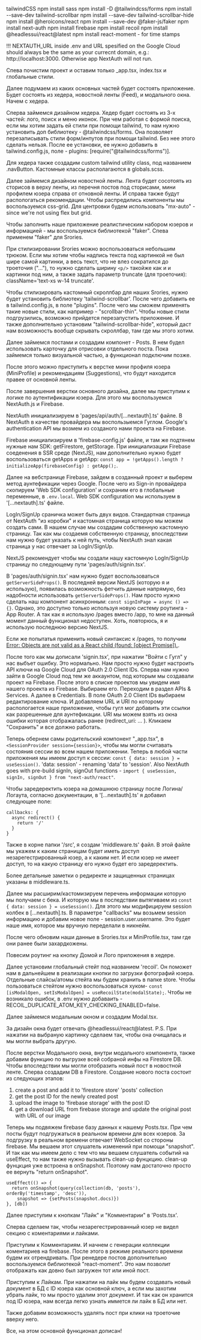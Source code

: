 tailwindCSS
npm install sass
npm install -D @tailwindcss/forms
npm install --save-dev tailwind-scrollbar
npm install --save-dev tailwind-scrollbar-hide 
npm install @heroicons/react
npm install --save-dev @faker-js/faker
npm install next-auth
npm install firebase
npm install recoil
npm install @headlessui/react@latest
npm install react-moment - for time stamps

!!! NEXTAUTH_URL inside .env and URL spesified on the Google Cloud should always be the same as your currecnt domain, e.g.: http://localhost:3000. Otherwise app NextAuth will not run.

Спева почистим проект и оставим только _app.tsx, index.tsx и глобальные стили.

Далее подумаем из каких основных частей будет состоять приложение. Будет состоять из хедера, новостной ленты (Feed), и модального окна. Начем с хедера.

Сперва займемся дизайном хедера. Хедер будет состоять из 3-х частей: лого, поиск и меню иконок. При чем работая с формой поиска, если мы хотим задать ей стили при помощи tailwind, то нам нужно установить доп библиотеку - @tailwindcss/forms. Она позволяет перезаписывать стили форм/инпутов при помощи tailwind. Без нее этого сделать нельзя. После ее установки, ее нужно добавить в tailwind.config.js, поле - plugins: [require("@tailwindcss/forms")].

Для хедера также создадим сustom tailwind utility class, под названием .navButton. Кастомные классы располагаются в globals.scss.

Далее займемся дизайном новостной ленты. Лента будет сосотоять из сторисов в верху ленты, из перечня постов под сторисами, мини профилем юзера справа от отновной ленты. И справа также будут распологаться рекомендации. Чтобы распредились компоненты мы воспользуемся css-grid. Для центровки будем использовать "mx-auto" -  since we're not using flex but grid.

Чтобы заполнить наше приложение реалистическим набором юзеров и информацией - мы воспользуемся библиотекой "faker". Спева применем "faker" для Srories. 

При стилизировании Srories можно воспользоваться небольшим трюком. Если мы хотим чтобы надпись текста под картинкой не был шире самой картинки, а весь текст, что не влез сократился до троеточия ("..."), то нужно сделать ширину `<p/>` такойже как и и картинки под ним, а также задать параметр truncate (для троеточия): className='text-xs w-14 truncate'.

Чтобы стилизировать кастомный скроллбар для наших Srories, нужно будет установить библиотеку 'tailwind-scrollbar'. После чего добавить ее в tailwind.config.js, в поле "plugins". После чего мы сможем применять такие новые стили, как например - "scrollbar-thin". Чтобы новые стили подгрузились, возможно прийдется перезапустить приложение. И также дополнительно установим "tailwind-scrollbar-hide", который даст нам возможность вообще скрывать скроллбар, там где мы этого хотим.

Далее займемся постами и создадим компонет - Posts. В нем будел использовать карточку для отрисовки отдельного поста. Пока займемся только визуальной частью, а функционал подключим позже.

После этого можно приступить к верстке мини профиля юзера (MiniProfile) и рекомендациям (Suggestions), что будут находится правее от основной ленты.

После завершения верстки основного дизайна, далее мы приступим к логике по аутентификации юзера. Для этого мы воспользуемся NextAuth.js и Firebase.

NextAuth инициализируем в 'pages/api/auth/[...nextauth].ts' файле. В NextAuth в качестве провайдера мы воспользыемся Гуглом. Google's authentication API мы возмем из созданого нами проекта на Firebase.

Firebase инициализируем в 'firebase-config.js' файле, и там же подтянем нужные нам SDK: getFirestore, getStorage. При инициализации Firebase соеденения в SSR среде (NextJS), нам дополнительно нужно будет воспользоваться getApps и getApp: `const app = !getApps().length ? initializeApp(firebaseConfig) : getApp();`.

Далее на вебстранице Firebase, зайдем в созданный проект и выберем метод аунтефикации через Google. После чего из Sign-in провайдера скопируем 'Web SDK configuration' и сохраним его в глобальные переменные, в `.env.local`. Web SDK configuration мы используем в '[...nextauth].ts' файле.

LogIn/SignUp сраничка может быть двух видов. Стандартная страница от NextAuth "из коробки" и кастомная страница которую мы можем создать сами. В нашем случае мы создадим собственную кастомную страницу. Так как мы создаемя собственную страницу, впоследствии нам нужно будет указать к ней путь, чтобы NextAuth знал какая страница у нас отвечает за LogIn/SignUp.

NextJS рекомендует чтобы мы создали нашу кастомную LogIn/SignUp страницу по следующему пути 'pages/auth/signin.tsx'.

В 'pages/auth/signin.tsx' нам нужно будет воспользоваться `getServerSideProps()`. В последней версии NextJS (которую я и использую), появилась возможность фетчить данные напрямую, без надобности использовать `getServerSideProps()`. Нам просто нужно сделать наш компонент асинхронным: `const signInPage = async () => {}`. Однако, это доступно только используя новую систему роутинга - App Router. А так как я использую /pages вместо /app, то мне на данный момент данный функционал недоступен. Хоть, повторюсь, я и использую последнюю версию NextJS. 

Если же попытатья применить новый синтаксис к /pages, то получим [Error: Objects are not valid as a React child (found: [object Promise]).](https://flaviocopes.com/fix-the-objects-are-not-valid-as-a-react-child-error/).

После того как мы дописали 'signin.tsx', при нажатии "Войти с Гугл" у нас выбъет ошибку. Это нормально. Нам просто нужно будет настроить API ключи на Google Cloud для OAuth 2.0 Client IDs. Сперва нам нужно зайти в Google Cloud под тем же аккаунтом, под которым мы создавали проект на Firebase. После этого в списке проектов мы увидем имя нашего проекта из Firebase. Выбираем его. Переходим в раздел APIs & Services. А далее в Credentials. В поле OAuth 2.0 Client IDs выбираем редактирование ключа. И добавляем URL и URI по которому распологается наше приложение, чтобы гугл мог добавить эти ссылки как разрешенные для аунтефикации. URI мы можем взять из окна ошибки которая отображалась ранее (redirect_uri: ... ). Кликаем "Сохранить" и все должно работать.

Теперь обернем самы родительский компонент "_app.tsx", в `<SessionProvider session={session}>`, чтобы мы могли считавать состояния сессии во всем нашем приложении. Теперь в любой части приложения мы имеем доступ к сессии: `const { data: session } = useSession()`. 'data: session' - renaming 'data' to 'session'. Also NextAuth goes with pre-build signIn, signOut functions - `import { useSession, signIn, signOut } from "next-auth/react"`.

Чтобы заредеректить юзера на домашнюю страницу после Логина/Логаута, согласно документации, в '[...nextauth].ts' я добавил следующее поле:
```
callbacks: {
  async redirect() {
    return '/'
  }
}
```

Также в корне папки '/src', я создам 'middleware.ts' файл. В этой файле мы укажем к каким страницам будет иметь доступ незарегестрированный юзер, а к каким нет. И если юзер не имеет доступ, то на какую страницу его нужно будет его заредеректить.

Более детальные заметки о редиректе и защищенных страницах указаны в middleware.ts.

Далее мы расширим/кастомизируем перечень информации которую мы получаем с бека. И которую мы в последствии вытягиваем из `const { data: session } = useSession()`. Для этого мы модифицируем session колбек в [...nextauth].ts. В параметре "callbacks" мы возьмем session информацию и добавим новое поле - session.user.username. Это будет наше имя, которое мы вручную переделали в никнейм.

После чего обновим наши данные в Srories.tsx и MiniProfile.tsx, там где они ранее были захардкожены.

Повесим роутинг на кнопку Домой и Лого приложения в хедере.

Далее установим глобальный стейт под названием 'recoil'. Он поможет нам в дальнейшем в реализации кнопки по загрузки фотографий юзера. Отдельные слайсы/атомы стейта мы будем хранить в папке store. Чтобы пользоваться стейтом нужно воспользоваться хуком- `const [isModalOpen, setIsModalOpen] = useRecoilState(modalState);`. Чтобы не возникало ошибок, в .env нужно добаваить - RECOIL_DUPLICATE_ATOM_KEY_CHECKING_ENABLED=false.

Далее займемся модальным окном и создадим Modal.tsx.

За дизайн окна будет отвечать @headlessui/react@latest. P.S. При нажатии на выбраную картинку сделаем так, чтобы она очищалась и мы могли выбрать другую.

После верстки Модального окна, внутри модального компонента, также добавим функцию по выгрузке всей собраной инфы на Firestore DB. Чтобы впоследствии мы могли отобразить новый пост в новостной ленте. Сперва создадим DB в Firestore. Создание нового поста состоит из следующих этапов:
1. create a post and add it to 'firestore store' 'posts' collection
2. get the post ID for the newly created post
3. upload the image to 'firebase storage' with the post ID
4. get a download URL from firebase storage and update the original post with URL of our image

Теперь мы подвяжем firebase базу данных к нашему Posts.tsx. При чем посты будут подгружаться в реальном времени для всех юзеров. За подгрузку в реальном времени отвечает WebSocket со стороны firebase. Мы вешаем этот слушатель изменений при помощи "snapshot". И так как мы имеем дело с тем что мы вешаем слушатель событий на useEffect, то нам также нужно вызывать clean-up фунцкцию. clean-up фунцкция уже встроена в onSnapshot. Поэтому нам достаточно просто ее вернуть "return onSnapshot".
```
useEffect(() => {
  return onSnapshot(query(collection(db, 'posts'), orderBy('timestamp', 'desc')), 
    snapshot => {setPosts(snapshot.docs)})
}, [db])
```

Далее приступим к кнопкам "Лайк" и "Комментарии" в 'Posts.tsx'.

Сперва сделаем так, чтобы незарегестрированный юзер не видел секцию с коментариями и лайками.

Приступим к Комментариям. И начнем с генерации коллекции коментариев на firebase. После этого в режиме реального времени будем их отрендривать. При ренедере постов дополнительно воспользуемся библиотекой "react-moment". Это нам позволит отображать как довно был загружен тот или иной пост.

Приступим к Лайкам. При нажатии на лайк мы будем создавать новый документ в БД с ID юзера как основной ключ, а если мы захотим убрать лайк, то мы просто удалим этот документ. И так как он хранится под ID юзера, нам всегда легко узнать иммется ли лайк в БД или нет.

Также добавим возможность удалять пост при клики на троеточие вверху него.

Все, на этом основной функционал дописан!